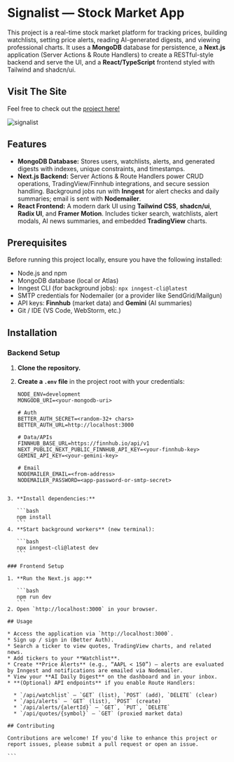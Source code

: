 # Signalist — Stock Market App

This project is a real-time stock market platform for tracking prices, building watchlists, setting price alerts, reading AI-generated digests, and viewing professional charts. It uses a **MongoDB** database for persistence, a **Next.js** application (Server Actions & Route Handlers) to create a RESTful-style backend and serve the UI, and a **React/TypeScript** frontend styled with Tailwind and shadcn/ui.

## Visit The Site

Feel free to check out the [project here!](https://signalistrading.vercel.app/sign-in)

![signalist](https://github.com/user-attachments/assets/90d7e47b-6258-492a-9c56-1663cfbce305)

## Features

- **MongoDB Database:** Stores users, watchlists, alerts, and generated digests with indexes, unique constraints, and timestamps.
- **Next.js Backend:** Server Actions & Route Handlers power CRUD operations, TradingView/Finnhub integrations, and secure session handling. Background jobs run with **Inngest** for alert checks and daily summaries; email is sent with **Nodemailer**.
- **React Frontend:** A modern dark UI using **Tailwind CSS**, **shadcn/ui**, **Radix UI**, and **Framer Motion**. Includes ticker search, watchlists, alert modals, AI news summaries, and embedded **TradingView** charts.

## Prerequisites

Before running this project locally, ensure you have the following installed:

- Node.js and npm
- MongoDB database (local or Atlas)
- Inngest CLI (for background jobs): `npx inngest-cli@latest`
- SMTP credentials for Nodemailer (or a provider like SendGrid/Mailgun)
- API keys: **Finnhub** (market data) and **Gemini** (AI summaries)
- Git / IDE (VS Code, WebStorm, etc.)

## Installation

### Backend Setup

1. **Clone the repository.**
2. **Create a `.env` file** in the project root with your credentials:

   ```env
   NODE_ENV=development
   MONGODB_URI=<your-mongodb-uri>

   # Auth
   BETTER_AUTH_SECRET=<random-32+ chars>
   BETTER_AUTH_URL=http://localhost:3000

   # Data/APIs
   FINNHUB_BASE_URL=https://finnhub.io/api/v1
   NEXT_PUBLIC_NEXT_PUBLIC_FINNHUB_API_KEY=<your-finnhub-key>
   GEMINI_API_KEY=<your-gemini-key>

   # Email
   NODEMAILER_EMAIL=<from-address>
   NODEMAILER_PASSWORD=<app-password-or-smtp-secret>
````

3. **Install dependencies:**

   ```bash
   npm install
   ```
4. **Start background workers** (new terminal):

   ```bash
   npx inngest-cli@latest dev
   ```

### Frontend Setup

1. **Run the Next.js app:**

   ```bash
   npm run dev
   ```
2. Open `http://localhost:3000` in your browser.

## Usage

* Access the application via `http://localhost:3000`.
* Sign up / sign in (Better Auth).
* Search a ticker to view quotes, TradingView charts, and related news.
* Add tickers to your **Watchlist**.
* Create **Price Alerts** (e.g., “AAPL < 150”) — alerts are evaluated by Inngest and notifications are emailed via Nodemailer.
* View your **AI Daily Digest** on the dashboard and in your inbox.
* **(Optional) API endpoints** if you enable Route Handlers:

  * `/api/watchlist` — `GET` (list), `POST` (add), `DELETE` (clear)
  * `/api/alerts` — `GET` (list), `POST` (create)
  * `/api/alerts/{alertId}` — `GET`, `PUT`, `DELETE`
  * `/api/quotes/{symbol}` — `GET` (proxied market data)

## Contributing

Contributions are welcome! If you'd like to enhance this project or report issues, please submit a pull request or open an issue.

```

